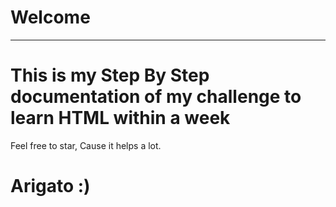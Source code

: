 # Welcome
---
<!-- qqqqq... -->
# This is my Step By Step documentation of my challenge to learn HTML within a week
Feel free to star, Cause it helps a lot.
  
# Arigato :)
